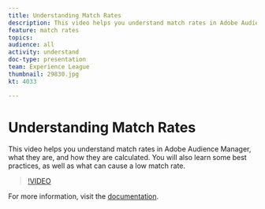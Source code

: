 ```yaml
---
title: Understanding Match Rates
description: This video helps you understand match rates in Adobe Audience Manager, what they are, and how they are calculated. You will also learn some best practices, as well as what can cause a low match rate.
feature: match rates
topics: 
audience: all
activity: understand
doc-type: presentation
team: Experience League
thumbnail: 29830.jpg
kt: 4033

---
```


# Understanding Match Rates

This video helps you understand match rates in Adobe Audience Manager, what they are, and how they are calculated. You will also learn some best practices, as well as what can cause a low match rate.

>[!VIDEO](https://video.tv.adobe.com/v/29830/?quality=12)

For more information, visit the [documentation](https://docs.adobe.com/help/en/audience-manager/user-guide/features/addressable-audiences.html).
